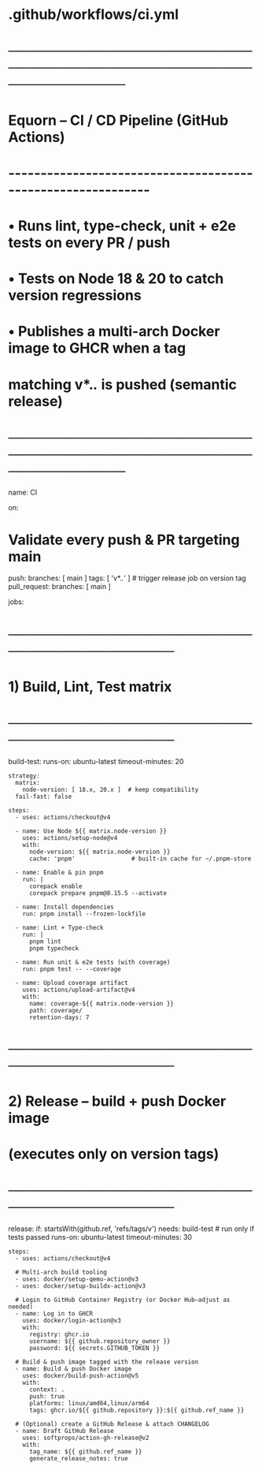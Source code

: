 # .github/workflows/ci.yml
#
# ──────────────────────────────────────────────────────────────
#  Equorn – CI / CD Pipeline (GitHub Actions)
#  ------------------------------------------------------------
#  • Runs lint, type-check, unit + e2e tests on every PR / push
#  • Tests on Node 18 & 20 to catch version regressions
#  • Publishes a multi-arch Docker image to GHCR when a tag
#    matching v*.*.* is pushed (semantic release)
# ──────────────────────────────────────────────────────────────

name: CI

on:
  # Validate every push & PR targeting main
  push:
    branches: [ main ]
    tags:    [ 'v*.*.*' ]   # trigger release job on version tag
  pull_request:
    branches: [ main ]

jobs:
  # ──────────────────────────────────────────
  # 1) Build, Lint, Test matrix
  # ──────────────────────────────────────────
  build-test:
    runs-on: ubuntu-latest
    timeout-minutes: 20

    strategy:
      matrix:
        node-version: [ 18.x, 20.x ]  # keep compatibility
      fail-fast: false

    steps:
      - uses: actions/checkout@v4

      - name: Use Node ${{ matrix.node-version }}
        uses: actions/setup-node@v4
        with:
          node-version: ${{ matrix.node-version }}
          cache: 'pnpm'                # built-in cache for ~/.pnpm-store

      - name: Enable & pin pnpm
        run: |
          corepack enable
          corepack prepare pnpm@8.15.5 --activate

      - name: Install dependencies
        run: pnpm install --frozen-lockfile

      - name: Lint + Type-check
        run: |
          pnpm lint
          pnpm typecheck

      - name: Run unit & e2e tests (with coverage)
        run: pnpm test -- --coverage

      - name: Upload coverage artifact
        uses: actions/upload-artifact@v4
        with:
          name: coverage-${{ matrix.node-version }}
          path: coverage/
          retention-days: 7

  # ──────────────────────────────────────────
  # 2) Release – build + push Docker image
  #    (executes only on version tags)
  # ──────────────────────────────────────────
  release:
    if: startsWith(github.ref, 'refs/tags/v')
    needs: build-test         # run only if tests passed
    runs-on: ubuntu-latest
    timeout-minutes: 30

    steps:
      - uses: actions/checkout@v4

      # Multi-arch build tooling
      - uses: docker/setup-qemu-action@v3
      - uses: docker/setup-buildx-action@v3

      # Login to GitHub Container Registry (or Docker Hub—adjust as needed)
      - name: Log in to GHCR
        uses: docker/login-action@v3
        with:
          registry: ghcr.io
          username: ${{ github.repository_owner }}
          password: ${{ secrets.GITHUB_TOKEN }}

      # Build & push image tagged with the release version
      - name: Build & push Docker image
        uses: docker/build-push-action@v5
        with:
          context: .
          push: true
          platforms: linux/amd64,linux/arm64
          tags: ghcr.io/${{ github.repository }}:${{ github.ref_name }}

      # (Optional) create a GitHub Release & attach CHANGELOG
      - name: Draft GitHub Release
        uses: softprops/action-gh-release@v2
        with:
          tag_name: ${{ github.ref_name }}
          generate_release_notes: true
